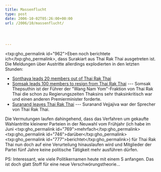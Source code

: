 ```yaml
---
title: Massenflucht
type: post
date: 2006-10-02T05:26:00+00:00
url: /2006/10/massenflucht/




---
```

<txp:gho_permalink id="962">Eben noch berichtete ich</txp:gho_permalink>, dass Surakiart aus Thai Rak Thai ausgetreten ist. Die Meldungen über Austritte allerdings explodierten in den letzten Stunden:

  * [Sonthaya leads 20 members out of Thai Rak Thai][1]
  * [Somsak leads 100 members to resign from Thai Rak Thai][2] --- Somsak Thepsuthin ist der Führer der "Wang Nam Yom"-Fraktion von Thai Rak Thai die schon zu Regierungszeiten Thaksins sehr thaksinkritisch war und einen anderen Premierminister forderte.
  * [Suranand leaves Thai Rak Thai][3] --- Suranand Vejjajiva war der Sprecher von Thai Rak Thai.

Die Vermutungen laufen dahingehend, dass das Verfahren um gekaufte Wahlantritte kleinerer Parteien in der Neuwahl vom Frühjahr (ich habe im Juni <txp:gho_permalink id="769">mehrfach</txp:gho_permalink> <txp:gho_permalink id="746">darüber</txp:gho_permalink> <txp:gho_permalink id="777">berichtet</txp:gho_permalink>) für Thai Rak Thai nun doch auf eine Verurteilung hinauslaufen wird und Mitglieder der Partei fünf Jahre keine politische Tätigkeit mehr ausführen dürfen.

PS: Interessant, wie viele Politikernamen heute mit einem S anfangen. Das ist doch glatt Stoff für eine neue Verschwörungstheorie...

 [1]: http://www.nationmultimedia.com/breakingnews/read.php?newsid=30015188
 [2]: http://www.nationmultimedia.com/breakingnews/read.php?newsid=30015187
 [3]: http://www.nationmultimedia.com/breakingnews/read.php?newsid=30015185
